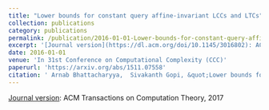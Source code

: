 ```yaml
---
title: "Lower bounds for constant query affine-invariant LCCs and LTCs"
collection: publications
category: publications
permalink: /publication/2016-01-01-Lower-bounds-for-constant-query-affine-invariant-LCCs-and-LTCs
excerpt: '[Journal version](https://dl.acm.org/doi/10.1145/3016802): ACM Transactions on Computation Theory, 2017'
date: 2016-01-01
venue: 'In 31st Conference on Computational Complexity (CCC)'
paperurl: 'https://arxiv.org/abs/1511.07558'
citation: ' Arnab Bhattacharyya,  Sivakanth Gopi, &quot;Lower bounds for constant query affine-invariant LCCs and LTCs.&quot; In 31st Conference on Computational Complexity (CCC), 2016.'
---
```

[Journal version](https://dl.acm.org/doi/10.1145/3016802): ACM Transactions on Computation Theory, 2017
